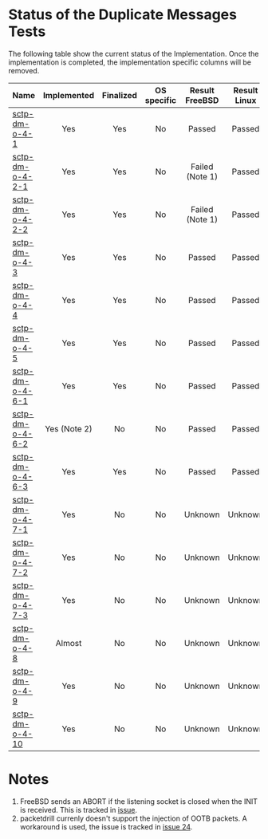 # Status of the Duplicate Messages Tests

The following table show the current status of the Implementation. Once the implementation is completed, the implementation specific columns will be removed.

| Name                                  | Implemented | Finalized | OS specific | Result FreeBSD | Result Linux |
|:--------------------------------------|:-----------:|:---------:|:-----------:|:--------------:|:------------:|
|[sctp-dm-o-4-1](sctp-dm-o-4-1.pkt)     | Yes         | Yes       | No          | Passed         | Passed       |
|[sctp-dm-o-4-2-1](sctp-dm-o-4-2-1.pkt) | Yes         | Yes       | No          | Failed (Note 1)| Passed       |
|[sctp-dm-o-4-2-2](sctp-dm-o-4-2-2.pkt) | Yes         | Yes       | No          | Failed (Note 1)| Passed       |
|[sctp-dm-o-4-3](sctp-dm-o-4-3.pkt)     | Yes         | Yes       | No          | Passed         | Passed       |
|[sctp-dm-o-4-4](sctp-dm-o-4-4.pkt)     | Yes         | Yes       | No          | Passed         | Passed       |
|[sctp-dm-o-4-5](sctp-dm-o-4-5.pkt)     | Yes         | Yes       | No          | Passed         | Passed       |
|[sctp-dm-o-4-6-1](sctp-dm-o-4-6-1.pkt) | Yes         | Yes       | No          | Passed         | Passed       |
|[sctp-dm-o-4-6-2](sctp-dm-o-4-6-2.pkt) | Yes (Note 2)| No        | No          | Passed         | Passed       |
|[sctp-dm-o-4-6-3](sctp-dm-o-4-6-3.pkt) | Yes         | Yes       | No          | Passed         | Passed       |
|[sctp-dm-o-4-7-1](sctp-dm-o-4-7-1.pkt) | Yes         | No        | No          | Unknown        | Unknown      |
|[sctp-dm-o-4-7-2](sctp-dm-o-4-7-2.pkt) | Yes         | No        | No          | Unknown        | Unknown      |
|[sctp-dm-o-4-7-3](sctp-dm-o-4-7-3.pkt) | Yes         | No        | No          | Unknown        | Unknown      |
|[sctp-dm-o-4-8](sctp-dm-o-4-8.pkt)     | Almost      | No        | No          | Unknown        | Unknown      |
|[sctp-dm-o-4-9](sctp-dm-o-4-9.pkt)     | Yes         | No        | No          | Unknown        | Unknown      |
|[sctp-dm-o-4-10](sctp-dm-o-4-10.pkt)   | Yes         | No        | No          | Unknown        | Unknown      |

# Notes
1. FreeBSD sends an ABORT if the listening socket is closed when the INIT is received. This is tracked in [issue](https://github.com/sctplab/SCTP_NKE_Yosemite/issues/5).
2. packetdrill currenly doesn't support the injection of OOTB packets. A workaround is used, the issue is tracked in [issue 24](https://github.com/nplab/packetdrill/issues/24).
